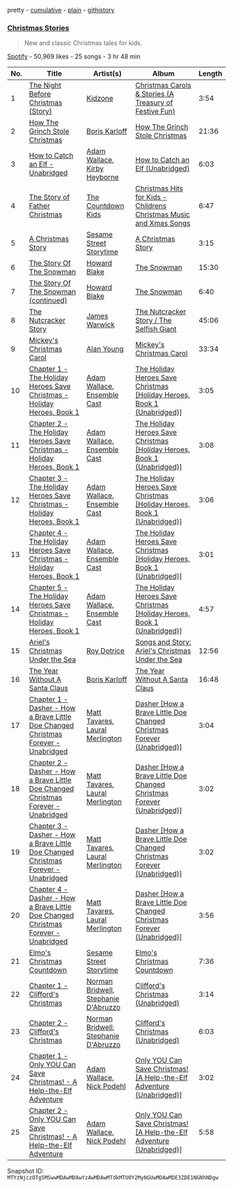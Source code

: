 pretty - [cumulative](/playlists/cumulative/37i9dQZF1DWVzrEOEOM5Qu.md) - [plain](/playlists/plain/37i9dQZF1DWVzrEOEOM5Qu) - [githistory](https://github.githistory.xyz/mackorone/spotify-playlist-archive/blob/main/playlists/plain/37i9dQZF1DWVzrEOEOM5Qu)

### [Christmas Stories](https://open.spotify.com/playlist/37i9dQZF1DWVzrEOEOM5Qu)

> New and classic Christmas tales for kids.

[Spotify](https://open.spotify.com/user/spotify) - 50,969 likes - 25 songs - 3 hr 48 min

| No. | Title | Artist(s) | Album | Length |
|---|---|---|---|---|
| 1 | [The Night Before Christmas \(Story\)](https://open.spotify.com/track/6xzTn36XLj6YGfmkmNBZ5B) | [Kidzone](https://open.spotify.com/artist/6i1qu6ITcSL2Ss6qr7Nzkn) | [Christmas Carols & Stories \(A Treasury of Festive Fun\)](https://open.spotify.com/album/53IkHZsY9R3oJ52BSS5twD) | 3:54 |
| 2 | [How The Grinch Stole Christmas](https://open.spotify.com/track/78pPHU58bb6ODWggC7Pyb6) | [Boris Karloff](https://open.spotify.com/artist/1W9sjfsJp3TqWFgvScMZdG) | [How The Grinch Stole Christmas](https://open.spotify.com/album/13cUx8LoPoOcG4LEeRBv2q) | 21:36 |
| 3 | [How to Catch an Elf \- Unabridged](https://open.spotify.com/track/09FAKtIIHRyhL3dVN8FmEt) | [Adam Wallace](https://open.spotify.com/artist/73j6cBMfIP39GqwyJE8pZA), [Kirby Heyborne](https://open.spotify.com/artist/7dW2aF2TxP71nr35Ka1p5o) | [How to Catch an Elf \(Unabridged\)](https://open.spotify.com/album/0p9AmaRSKSbIxfZUMHKAet) | 6:03 |
| 4 | [The Story of Father Christmas](https://open.spotify.com/track/1MhQbjxWV6NhP0Vk6Ydasq) | [The Countdown Kids](https://open.spotify.com/artist/6PZYFmF3PH6cOREAzfXiAL) | [Christmas Hits for Kids \- Childrens Christmas Music and Xmas Songs](https://open.spotify.com/album/4i5wzTShLRiQ7V1jk7KPOy) | 6:47 |
| 5 | [A Christmas Story](https://open.spotify.com/track/0LNdhNJTy8gYNgGWvS11Dt) | [Sesame Street Storytime](https://open.spotify.com/artist/6ZeDryVizTyTHzJnzPm8yw) | [A Christmas Story](https://open.spotify.com/album/0QphtYd2f4UgbbPony9LLy) | 3:15 |
| 6 | [The Story Of The Snowman](https://open.spotify.com/track/61Ah9nk3g0iWCJNn9trAaD) | [Howard Blake](https://open.spotify.com/artist/3Hf08nPu2dPY3sdngyHQei) | [The Snowman](https://open.spotify.com/album/2FcJpDHg4WaTcmqtPzJeuF) | 15:30 |
| 7 | [The Story Of The Snowman \(continued\)](https://open.spotify.com/track/1FLrsZEEPLhcwxZA1USfCC) | [Howard Blake](https://open.spotify.com/artist/3Hf08nPu2dPY3sdngyHQei) | [The Snowman](https://open.spotify.com/album/2FcJpDHg4WaTcmqtPzJeuF) | 6:40 |
| 8 | [The Nutcracker Story](https://open.spotify.com/track/0FMdDfm8alEAhS6TyUn4sk) | [James Warwick](https://open.spotify.com/artist/0uIhqXA2VaLdpdkmDOHa6B) | [The Nutcracker Story / The Selfish Giant](https://open.spotify.com/album/4IkAVAKE1onQNV0aXCZ9EF) | 45:06 |
| 9 | [Mickey's Christmas Carol](https://open.spotify.com/track/0hrJ4WPk9fxM10FSphzmxw) | [Alan Young](https://open.spotify.com/artist/4PARbWiRYdpx1rO3OG97xP) | [Mickey's Christmas Carol](https://open.spotify.com/album/0qTBASJ7RydzzYA1GWq5sL) | 33:34 |
| 10 | [Chapter 1 \- The Holiday Heroes Save Christmas \- Holiday Heroes, Book 1](https://open.spotify.com/track/46ndwIRehGr5ybn3faKni6) | [Adam Wallace](https://open.spotify.com/artist/73j6cBMfIP39GqwyJE8pZA), [Ensemble Cast](https://open.spotify.com/artist/4JFPaa8QHkYvu4405UPROZ) | [The Holiday Heroes Save Christmas \[Holiday Heroes, Book 1 \(Unabridged\)\]](https://open.spotify.com/album/1A4fZGuqLYv9I6hIrTvIv9) | 3:05 |
| 11 | [Chapter 2 \- The Holiday Heroes Save Christmas \- Holiday Heroes, Book 1](https://open.spotify.com/track/2faQlwZIcjtDfM5Qqaxsq6) | [Adam Wallace](https://open.spotify.com/artist/73j6cBMfIP39GqwyJE8pZA), [Ensemble Cast](https://open.spotify.com/artist/4JFPaa8QHkYvu4405UPROZ) | [The Holiday Heroes Save Christmas \[Holiday Heroes, Book 1 \(Unabridged\)\]](https://open.spotify.com/album/1A4fZGuqLYv9I6hIrTvIv9) | 3:08 |
| 12 | [Chapter 3 \- The Holiday Heroes Save Christmas \- Holiday Heroes, Book 1](https://open.spotify.com/track/0ImbAp1N66UbZAAKHmhhvY) | [Adam Wallace](https://open.spotify.com/artist/73j6cBMfIP39GqwyJE8pZA), [Ensemble Cast](https://open.spotify.com/artist/4JFPaa8QHkYvu4405UPROZ) | [The Holiday Heroes Save Christmas \[Holiday Heroes, Book 1 \(Unabridged\)\]](https://open.spotify.com/album/1A4fZGuqLYv9I6hIrTvIv9) | 3:06 |
| 13 | [Chapter 4 \- The Holiday Heroes Save Christmas \- Holiday Heroes, Book 1](https://open.spotify.com/track/1KNLzIVCDZRzt9z6lwE8ss) | [Adam Wallace](https://open.spotify.com/artist/73j6cBMfIP39GqwyJE8pZA), [Ensemble Cast](https://open.spotify.com/artist/4JFPaa8QHkYvu4405UPROZ) | [The Holiday Heroes Save Christmas \[Holiday Heroes, Book 1 \(Unabridged\)\]](https://open.spotify.com/album/1A4fZGuqLYv9I6hIrTvIv9) | 3:01 |
| 14 | [Chapter 5 \- The Holiday Heroes Save Christmas \- Holiday Heroes, Book 1](https://open.spotify.com/track/3HhtATSOR7gDkbuAJHr7h0) | [Adam Wallace](https://open.spotify.com/artist/73j6cBMfIP39GqwyJE8pZA), [Ensemble Cast](https://open.spotify.com/artist/4JFPaa8QHkYvu4405UPROZ) | [The Holiday Heroes Save Christmas \[Holiday Heroes, Book 1 \(Unabridged\)\]](https://open.spotify.com/album/1A4fZGuqLYv9I6hIrTvIv9) | 4:57 |
| 15 | [Ariel's Christmas Under the Sea](https://open.spotify.com/track/2bIWsVc7e2Y0N6M7vONAn7) | [Roy Dotrice](https://open.spotify.com/artist/5DB0TjFJRAPRUdfIVWYJXm) | [Songs and Story: Ariel's Christmas Under the Sea](https://open.spotify.com/album/6KlYZkTy0GcG8rIz2ChnZ8) | 12:56 |
| 16 | [The Year Without A Santa Claus](https://open.spotify.com/track/4mrxIpnLMkBY8qwdAHYNNg) | [Boris Karloff](https://open.spotify.com/artist/1W9sjfsJp3TqWFgvScMZdG) | [The Year Without A Santa Claus](https://open.spotify.com/album/0EBbK2srq2B6fYfhgpeUp6) | 16:48 |
| 17 | [Chapter 1 \- Dasher \- How a Brave Little Doe Changed Christmas Forever \- Unabridged](https://open.spotify.com/track/0H9OpIWFHkZUkC4apvRYrT) | [Matt Tavares](https://open.spotify.com/artist/1lFzi7G8WgVsUPoIIxpj8s), [Laural Merlington](https://open.spotify.com/artist/18JdS7kv7ypB0W0l2ftVcj) | [Dasher \[How a Brave Little Doe Changed Christmas Forever \(Unabridged\)\]](https://open.spotify.com/album/35bHvAGNpB0bHHuGPRSRss) | 3:04 |
| 18 | [Chapter 2 \- Dasher \- How a Brave Little Doe Changed Christmas Forever \- Unabridged](https://open.spotify.com/track/4I6ILJxePbiCKGMK2fEiGP) | [Matt Tavares](https://open.spotify.com/artist/1lFzi7G8WgVsUPoIIxpj8s), [Laural Merlington](https://open.spotify.com/artist/18JdS7kv7ypB0W0l2ftVcj) | [Dasher \[How a Brave Little Doe Changed Christmas Forever \(Unabridged\)\]](https://open.spotify.com/album/35bHvAGNpB0bHHuGPRSRss) | 3:02 |
| 19 | [Chapter 3 \- Dasher \- How a Brave Little Doe Changed Christmas Forever \- Unabridged](https://open.spotify.com/track/4eM6uq5UDkwwQZi5Ihq4Oq) | [Matt Tavares](https://open.spotify.com/artist/1lFzi7G8WgVsUPoIIxpj8s), [Laural Merlington](https://open.spotify.com/artist/18JdS7kv7ypB0W0l2ftVcj) | [Dasher \[How a Brave Little Doe Changed Christmas Forever \(Unabridged\)\]](https://open.spotify.com/album/35bHvAGNpB0bHHuGPRSRss) | 3:02 |
| 20 | [Chapter 4 \- Dasher \- How a Brave Little Doe Changed Christmas Forever \- Unabridged](https://open.spotify.com/track/4v2CVFpHAYOj5nhdZ3Cxz9) | [Matt Tavares](https://open.spotify.com/artist/1lFzi7G8WgVsUPoIIxpj8s), [Laural Merlington](https://open.spotify.com/artist/18JdS7kv7ypB0W0l2ftVcj) | [Dasher \[How a Brave Little Doe Changed Christmas Forever \(Unabridged\)\]](https://open.spotify.com/album/35bHvAGNpB0bHHuGPRSRss) | 3:56 |
| 21 | [Elmo's Christmas Countdown](https://open.spotify.com/track/4ucoGA1HEeWqxJ6WnIiK8l) | [Sesame Street Storytime](https://open.spotify.com/artist/6ZeDryVizTyTHzJnzPm8yw) | [Elmo's Christmas Countdown](https://open.spotify.com/album/40XIaJpVuR4LFAB2XvT0IT) | 7:36 |
| 22 | [Chapter 1 \- Clifford's Christmas](https://open.spotify.com/track/3INxQ5IZVOnl5tEgnpVpi8) | [Norman Bridwell](https://open.spotify.com/artist/65jPNbAL1TNmmkUGUePGPC), [Stephanie D'Abruzzo](https://open.spotify.com/artist/2bvaL0chaHzVdKXjULRLeK) | [Clifford's Christmas \(Unabridged\)](https://open.spotify.com/album/5eIJUViuCqPOstcrPiRsYc) | 3:14 |
| 23 | [Chapter 2 \- Clifford's Christmas](https://open.spotify.com/track/0Dw6p44QTn7X9ZaspkMudI) | [Norman Bridwell](https://open.spotify.com/artist/65jPNbAL1TNmmkUGUePGPC), [Stephanie D'Abruzzo](https://open.spotify.com/artist/2bvaL0chaHzVdKXjULRLeK) | [Clifford's Christmas \(Unabridged\)](https://open.spotify.com/album/5eIJUViuCqPOstcrPiRsYc) | 6:03 |
| 24 | [Chapter 1 \- Only YOU Can Save Christmas! \- A Help\-the\-Elf Adventure](https://open.spotify.com/track/5t6WKY4czkc233lBoxDA7L) | [Adam Wallace](https://open.spotify.com/artist/73j6cBMfIP39GqwyJE8pZA), [Nick Podehl](https://open.spotify.com/artist/1XHbOKTW9sJgucOsQ3Y7um) | [Only YOU Can Save Christmas! \[A Help\-the\-Elf Adventure \(Unabridged\)\]](https://open.spotify.com/album/3RMiNUY2sH3J5bjOfJl01l) | 3:02 |
| 25 | [Chapter 2 \- Only YOU Can Save Christmas! \- A Help\-the\-Elf Adventure](https://open.spotify.com/track/5P8oxotA95amzBLjcZQzFB) | [Adam Wallace](https://open.spotify.com/artist/73j6cBMfIP39GqwyJE8pZA), [Nick Podehl](https://open.spotify.com/artist/1XHbOKTW9sJgucOsQ3Y7um) | [Only YOU Can Save Christmas! \[A Help\-the\-Elf Adventure \(Unabridged\)\]](https://open.spotify.com/album/3RMiNUY2sH3J5bjOfJl01l) | 5:58 |

Snapshot ID: `MTYzNjczOTg5MSwwMDAwMDAwYzAwMDAwMTdkMTU0Y2MyNGUwMDAwMDE3ZDE1NGNhNDgw`

